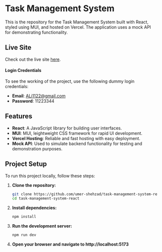 # Task Management System

This is the repository for the Task Management System built with React, styled using MUI, and hosted on Vercel. The application uses a mock API for demonstrating functionality.

## Live Site

Check out the live site [here](https://task-managemment-system-react.vercel.app/login).

#### Login Credentials

To see the working of the project, use the following dummy login credentials:

- **Email**: ALi1122@gmail.com
- **Password**: 11223344

## Features

- **React**: A JavaScript library for building user interfaces.
- **MUI**: MUI, leightweight CSS framework for rapid UI development.
- **Vercel Hosting**: Reliable and fast hosting with easy deployment.
- **Mock API**: Used to simulate backend functionality for testing and demonstration purposes.

## Project Setup

To run this project locally, follow these steps:

1. **Clone the repository:**
   ```sh
   git clone https://github.com/umer-shehzad/task-management-system-react.git
   cd task-management-system-react
2. **Install dependencies:**
   ```sh
   npm install
3. **Run the development server:**
   ```sh
   npm run dev
4. **Open your browser and navigate to http://localhost:5173**
